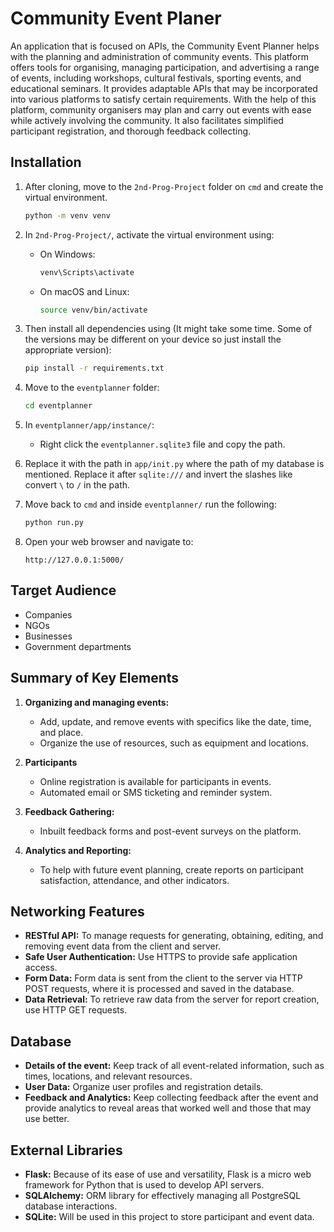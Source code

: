 # Community Event Planer
An application that is focused on APIs, the Community Event Planner helps with the planning and administration of community events. This platform offers tools for organising, managing participation, and advertising a range of events, including workshops, cultural festivals, sporting events, and educational seminars. It provides adaptable APIs that may be incorporated into various platforms to satisfy certain requirements. With the help of this platform, community organisers may plan and carry out events with ease while actively involving the community. It also facilitates simplified participant registration, and thorough feedback collecting.
## Installation

1. After cloning, move to the `2nd-Prog-Project` folder on `cmd` and create the virtual environment.
   ```sh
   python -m venv venv
   ```   
2. In `2nd-Prog-Project/`, activate the virtual environment using:
    - On Windows:
        ```sh
        venv\Scripts\activate
        ```

    - On macOS and Linux:
        ```sh
        source venv/bin/activate
        ```
4. Then install all dependencies using (It might take some time. Some of the versions may be different on your device so just install the appropriate version):
    ```sh
    pip install -r requirements.txt
    ```
5. Move to the `eventplanner` folder:
    ```sh
    cd eventplanner
    ```
6. In `eventplanner/app/instance/`:
    - Right click the `eventplanner.sqlite3` file and copy the path.
      
7. Replace it with the path in `app/init.py` where the path of my database is mentioned. Replace it after `sqlite:///` and invert the slashes like convert `\` to `/` in the path.
   
8. Move back to `cmd` and inside `eventplanner/` run the following:
    ```sh
    python run.py
    ```
9. Open your web browser and navigate to:
    ```
    http://127.0.0.1:5000/
    ```
## Target Audience

- Companies
- NGOs
- Businesses
- Government departments

## Summary of Key Elements

1. **Organizing and managing events:**
   - Add, update, and remove events with specifics like the date, time, and place.
   - Organize the use of resources, such as equipment and locations.

2. **Participants**
   - Online registration is available for participants in events.
   - Automated email or SMS ticketing and reminder system.

3. **Feedback Gathering:**
   - Inbuilt feedback forms and post-event surveys on the platform.

4. **Analytics and Reporting:**
   - To help with future event planning, create reports on participant satisfaction, attendance, and other indicators.

## Networking Features

- **RESTful API:** To manage requests for generating, obtaining, editing, and removing event data from the client and server.
- **Safe User Authentication:** Use HTTPS to provide safe application access.
- **Form Data:** Form data is sent from the client to the server via HTTP POST requests, where it is processed and saved in the database.
- **Data Retrieval:** To retrieve raw data from the server for report creation, use HTTP GET requests.

## Database

- **Details of the event:** Keep track of all event-related information, such as times, locations, and relevant resources.
- **User Data:** Organize user profiles and registration details.
- **Feedback and Analytics:** Keep collecting feedback after the event and provide analytics to reveal areas that worked well and those that may use better.

## External Libraries

- **Flask:** Because of its ease of use and versatility, Flask is a micro web framework for Python that is used to develop API servers.
- **SQLAlchemy:** ORM library for effectively managing all PostgreSQL database interactions.
- **SQLite:** Will be used in this project to store participant and event data.
